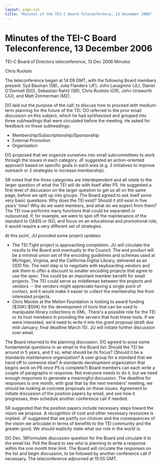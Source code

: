 ```yaml
---
layout: page.njk
title: "Minutes of the TEI-C Board Teleconference, 13 December 2006"
---
```

# Minutes of the TEI-C Board Teleconference, 13 December 2006







TEI\-C Board of Directors teleconference, 13 Dec 2006
Minutes

Chris Ruotolo


The teleconference began at 14:09 GMT, with the following Board members present: Syd
 Bauman (SB),
 Julia Flanders (JF), John Lavagnino (JL), Daniel O'Donnell (DO), Sebastian Rahtz (SR),
 Chris
 Ruotolo (CR), John Unsworth (JU), and Matt Zimmerman (MZ). 


DO laid out the purpose of the call: to discuss how to proceed with medium\-term planning
 for
 the future of the TEI. DO referred to the prior email discussion on this subject,
 which he had
 synthesized and grouped into three subheadings that were circulated before the meeting.
 He asked
 for feedback on these subheadings: 


* Membership/Subscriptionship/Sponsorship
* External Promotion
* Organisation


DO proposed that we organize ourselves into small subcommittees to work through the
 issues in each
 category. JF suggested an action\-oriented approach based on specific goals in each
 area (e.g. 3
 initiatives to improve outreach or 2 strategies to increase membership). 


SR noted that the three categories are interdependent and all relate to the larger
 question of
 what the TEI will do with itself after P5\. He suggested a first level of discussion
 on the
 larger question to get us all on the same page, before we split up into groups. The
 Board agreed
 to ask itself some very basic questions: Why does the TEI exist? Should it still
 exist in five
 years' time? Why do we want members, and what do we expect from them? The TEI now
 performs many
 functions that could be separated or outsourced. If, for example, we were to spin
 off the
 maintenance of the standard to OASIS or ISO, and focus on an educational and promotional
 role,
 it would require a very different set of strategies.


At this point, JU provided some project updates: 


* The TEI Tight project is approaching completion. JU will circulate the results to
 the
 Board and eventually to the Council. The end product will be a minimal union set of
 the
 encoding guidelines and schemas used at Michigan, Virginia, and the California Digital
 Library, delivered as an ODD file. The next step is to negotiate with keyboarding
 vendors and
 ask them to offer a discount to smaller encoding projects that agree to use the spec.
 This
 could be an important member benefit for small projects. The TEI could serve as middleman
 between the projects and vendors \-\- the vendors might appreciate having a single point
 of
 contact, and it would make it easier to collect the membership fee from interested
 projects.
* Chris Mackie at the Mellon Foundation is looking to award funding ($30K\-$50K) for
 the
 development of tools that can be used to manipulate library collections in XML. There's
 a
 possible role for the TEI or its host members in providing the servers that host these
 tools.
 If we were interested, we'd need to write it into the grant proposal (draft due mid\-January;
 final deadline March 15\). JU will initiate further discussion over email.


The Board returned to the planning discussion. DO agreed to pose some fundamental
 questions in
 an email to the Board list: Should the TEI be around in 5 years, and if so, what should
 be its
 focus? (Should it be a standards maintenance organization? A user group for a standard
 that we
 hand off to someone else? A standards development organization that begins work on
 P6 once P5 is complete?)
 Board members can each write a couple of paragraphs in response. Not everyone needs
 to do it,
 but we need enough responses to generate a meaningful discussion. The deadline for
 responses is
 one month, with goal that by the next members' meeting, we should be looking at concrete
 proposals on these issues. Agreement to initiate discussion of the position papers
 by email, and
 see how it progresses, then schedule another conference call if needed. 


SR suggested that the position papers include necessary steps toward the vision we
 propose. A
 recognition of cost and other necessary resources is implied. JF suggested that we
 justify our
 choices and the consequences of the vision we articulate in terms of benefits to the
 TEI
 community and the greater good. We should explicity state what our role in the world
 is. 


DO
Dec. 18Formulate discussion question for the
 Board and circulate it to the email list. Poll the Board to see who is planning to
 write a
 response within the one month time limit. The Board will circulate the responses on
 the list and
 begin discussion, to be followed by another conference call if necessary.
The teleconference adjourned at 15:05 GMT.




